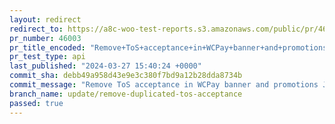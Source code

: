 ```yaml
---
layout: redirect
redirect_to: https://a8c-woo-test-reports.s3.amazonaws.com/public/pr/46003/api/index.html
pr_number: 46003
pr_title_encoded: "Remove+ToS+acceptance+in+WCPay+banner+and+promotions+JSON"
pr_test_type: api
last_published: "2024-03-27 15:40:24 +0000"
commit_sha: debb49a958d43e9e3c380f7bd9a12b28dda8734b
commit_message: "Remove ToS acceptance in WCPay banner and promotions JSON"
branch_name: update/remove-duplicated-tos-acceptance
passed: true
---
```

